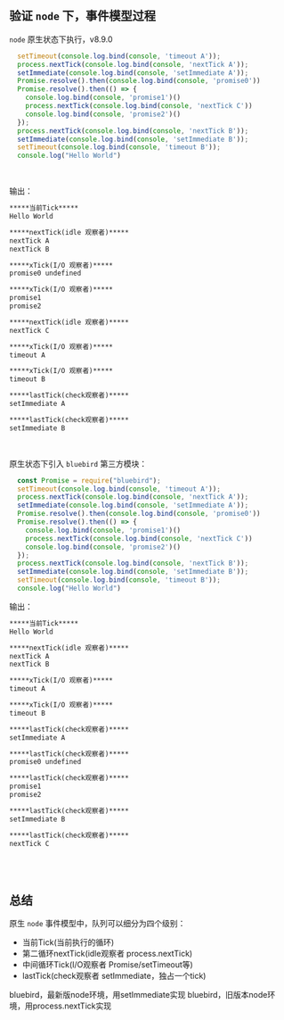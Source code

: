 ## 验证 `node` 下，事件模型过程

`node` 原生状态下执行，v8.9.0 

```js
  setTimeout(console.log.bind(console, 'timeout A'));
  process.nextTick(console.log.bind(console, 'nextTick A'));
  setImmediate(console.log.bind(console, 'setImmediate A'));
  Promise.resolve().then(console.log.bind(console, 'promise0'))
  Promise.resolve().then(() => {
    console.log.bind(console, 'promise1')()
    process.nextTick(console.log.bind(console, 'nextTick C'))
    console.log.bind(console, 'promise2')()
  });
  process.nextTick(console.log.bind(console, 'nextTick B'));
  setImmediate(console.log.bind(console, 'setImmediate B'));
  setTimeout(console.log.bind(console, 'timeout B'));
  console.log("Hello World")
```

</br>

输出：

```txt
*****当前Tick*****
Hello World

*****nextTick(idle 观察者)*****
nextTick A
nextTick B

*****xTick(I/O 观察者)*****
promise0 undefined

*****xTick(I/O 观察者)*****
promise1
promise2

*****nextTick(idle 观察者)*****
nextTick C

*****xTick(I/O 观察者)*****
timeout A

*****xTick(I/O 观察者)*****
timeout B

*****lastTick(check观察者)*****
setImmediate A

*****lastTick(check观察者)*****
setImmediate B
```

</br>

原生状态下引入 `bluebird` 第三方模块： 

```js
  const Promise = require("bluebird");
  setTimeout(console.log.bind(console, 'timeout A'));
  process.nextTick(console.log.bind(console, 'nextTick A'));
  setImmediate(console.log.bind(console, 'setImmediate A'));
  Promise.resolve().then(console.log.bind(console, 'promise0'))
  Promise.resolve().then(() => {
    console.log.bind(console, 'promise1')()
    process.nextTick(console.log.bind(console, 'nextTick C'))
    console.log.bind(console, 'promise2')()
  });
  process.nextTick(console.log.bind(console, 'nextTick B'));
  setImmediate(console.log.bind(console, 'setImmediate B'));
  setTimeout(console.log.bind(console, 'timeout B'));
  console.log("Hello World")
```

输出：

```txt
*****当前Tick*****
Hello World

*****nextTick(idle 观察者)*****
nextTick A
nextTick B

*****xTick(I/O 观察者)*****
timeout A

*****xTick(I/O 观察者)*****
timeout B

*****lastTick(check观察者)*****
setImmediate A

*****lastTick(check观察者)*****
promise0 undefined

*****lastTick(check观察者)*****
promise1
promise2

*****lastTick(check观察者)*****
setImmediate B

*****lastTick(check观察者)*****
nextTick C
```

</br>

</br>

## 总结
原生 `node` 事件模型中，队列可以细分为四个级别：

* 当前Tick(当前执行的循环) 
* 第二循环nextTick(idle观察者 process.nextTick) 
* 中间循环Tick(I/O观察者 Promise/setTimeout等) 
* lastTick(check观察者 setImmediate，独占一个tick)

bluebird，最新版node环境，用setImmediate实现
bluebird，旧版本node环境，用process.nextTick实现

